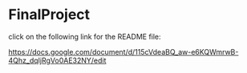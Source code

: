 # FinalProject

click on the following link for the README file:

https://docs.google.com/document/d/115cVdeaBQ_aw-e6KQWmrwB-4Qhz_dqIjRgVo0AE32NY/edit
